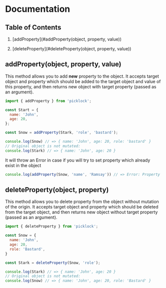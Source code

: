 # Documentation

## Table of Contents

1. [addProperty](#addProperty(object, property, value))

1. [deleteProperty](#deleteProperty(object, property, value))


## addProperty(object, property, value)
This method allows you to add **new** property to the object.
It accepts target object and property which should be added to the target object and value of this property, and then returns new object with target property (passed as an argument).

```javascript
import { addProperty } from 'picklock';

const Start = {
  name: 'John',
  age: 20,
};

const Snow = addProperty(Stark, 'role', 'bastard');

console.log(Snow) // => { name: 'John', age: 20, role: 'bastard' }
// Original object is not mutated:
console.log(Stark) // => { name: 'John', age: 20 }
```

It will throw an Error in case if you will try to set property which already exist in the object

```javascript
console.log(addProperty(Snow, 'name', 'Ramsay')) // => Error: Property 'name' already exists in target Object!
```



## deleteProperty(object, property)
This method allows you to delete property from the object without mutation of the origin.
It accepts target object and property which should be deleted from the target object, and then returns new object without target property (passed as an argument).
```javascript
import { deleteProperty } from 'picklock';

const Snow = {
  name: 'John',
  age: 20,
  role: 'Bastard',
}

const Stark = deleteProperty(Snow, 'role');

console.log(Stark) // => { name: 'John', age: 20 }
// Original object is not mutated:
console.log(Snow) // => { name: 'John', age: 20, role: 'Bastard' }
```

